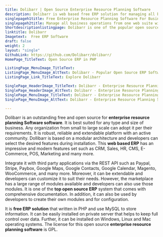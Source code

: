 ```yaml
---
title: Dolibarr | Open Source Enterprise Resource Planning Software
description: Dolibarr is web based free ERP solution for managing all business units. It's an easy to install, upgrade and use it from anywhere and any device.
singlepageh1title: Free Enterprise Resource Planning Software For Businesses
singlepageh2title: Manage all business operations from one web suite with an excellent open source ERP and CRM software. Suitable for small, medium and large companies.
Shortdescriptionlistingpage: Dolibarr is one of the popular open source ERP & CRM software for any type and size of business.
linktitle: Dolibarr
Imagetext:  Free ERP Software 
draft: false
weight: 2
layout: "single"
GithubLink: https://github.com/Dolibarr/dolibarr/
HomePage_TitleText: Open Source ERP in PHP

ListingPage_MenuImage_TitleText: 
ListingPage_MenuImage_AltText: Dolibarr - Popular Open Source ERP Software
ListingPage_Link_TitleText: Explore Dolibarr

SinglePage_HeaderImage_TitleText: Dolibarr - Enterprise Resource Planning Software
SinglePage_HeaderImage_AltText: Dolibarr - Enterprise Resource Planning Software
SinglePage_MenuImage_TitleText: Dolibarr - Enterprise Resource Planning Software
SinglePage_MenuImage_AltText: Dolibarr - Enterprise Resource Planning Software

---
```


Dolibarr is an outstanding free and open source for **enterprise resource planning Software software**. It is best suited for any type and size of business. Any organization from small to large scale can adopt it per their requirements. It is robust, reliable and extendable platform with an active community. Dollibarr is based on a modular architecture and developers can select the desired features during installation. This **web based ERP** has an impressive and modern features set such as CRM, Sales, HR, CMS, E-Commerce, POS, Marketing and many more.

Integrate it with third party applications via the REST API such as Paypal, Stripe, Paybox, Google Maps, Google Contacts, Google Calendar, Magento, WooCommerce, and many more. Moreover, it can be extendable and developers can customize it to suit their needs. However, the marketplace has a large range of modules available and developers can also use those modules. It is one of the **top open source ERP** system that comes with comprehensive documentation. In addition, it can also be used by developers to create their own modules and for configuration.

It is **free ERP solution** that written in PHP and use MySQL to store information. It can be easily installed on private server that helps to keep full control over data. Further, it can be installed on Windows, Linux and Mac operating systems. The license for this open source **enterprise resource planning software** is GPL.